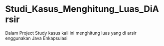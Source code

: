 # Studi_Kasus_Menghitung_Luas_DiArsir
Dalam Project Study kasus kali ini menghitung luas yang di arsir enggunakan Java Enkapsulasi
